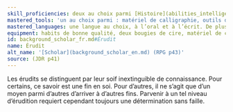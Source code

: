 ```yaml
---
skill_proficiencies: deux au choix parmi [Histoire](abilities_intelligence_hd.md#histoire), [Loi], [Mystères], [Nature](abilities_intelligence_hd.md#nature), [Sciences], [Théologie].
mastered_tools: 'un au choix parmi : matériel de calligraphie, outils de cartographe ou matériel d’alchimiste.'
mastered_languages: une langue au choix, à l’oral et à l’écrit. De plus, le personnage sait écrire sa langue natale.
equipment: habits de bonne qualité, deux bougies de cire, matériel de calligraphie ou outils de cartographe ou matériel d’alchimiste, quelques lettres de correspondance avec un ou plusieurs confrère(s), bourse contenant 20 sous.
id: background_scholar_fr.md#Érudit
name: Érudit
alt_name: '[Scholar](background_scholar_en.md) (RPG p43)'
source: (JDR p41)
---
```


Les érudits se distinguent par leur soif inextinguible de connaissance. Pour certains, ce savoir est une fin en soi. Pour d’autres, il ne s’agit que d’un moyen parmi d’autres d’arriver à d’autres fins. Parvenir à un tel niveau d’érudition requiert cependant toujours une détermination sans faille.

